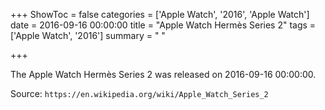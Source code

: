 +++
ShowToc = false
categories = ['Apple Watch', '2016', 'Apple Watch']
date = 2016-09-16 00:00:00
title = "Apple Watch Hermès Series 2"
tags = ['Apple Watch', '2016']
summary = " "

+++

The Apple Watch Hermès Series 2 was released on 2016-09-16 00:00:00.

Source: `https://en.wikipedia.org/wiki/Apple_Watch_Series_2`
